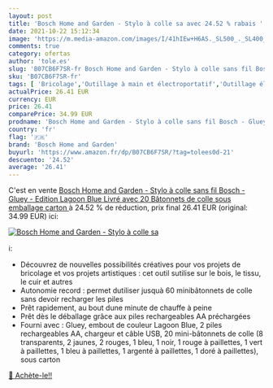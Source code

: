 ```yaml
---
layout: post
title: 'Bosch Home and Garden - Stylo à colle sa avec 24.52 % rabais '
date: 2021-10-22 15:12:34
image: 'https://m.media-amazon.com/images/I/41hIEw+H6AS._SL500_._SL400_.jpg'
comments: true
category: ofertas
author: 'tole.es'
slug: 'B07CB6F7SR-fr Bosch Home and Garden - Stylo à colle sans fil Bosch -...'
sku: 'B07CB6F7SR-fr'
tags: [ 'Bricolage','Outillage à main et électroportatif','Outillage électroportatif','Pistolets à colle électriques','bosch home and garden', ]
actualPrice: 26.41 EUR
currency: EUR
price: 26.41
comparePrice: 34.99 EUR
prodname: 'Bosch Home and Garden - Stylo à colle sans fil Bosch - Gluey - Edition Lagoon Blue  Livré avec 20 Bâtonnets de colle  sous emballage carton '
country: 'fr'
flag: '🇫🇷'
brand: 'Bosch Home and Garden'
buyurl: 'https://www.amazon.fr/dp/B07CB6F7SR/?tag=tolees0d-21'
descuento: '24.52'
average: '26.41'
---
```


C'est en vente [Bosch Home and Garden - Stylo à colle sans fil Bosch - Gluey - Edition Lagoon Blue  Livré avec 20 Bâtonnets de colle  sous emballage carton ](https://www.amazon.fr/dp/B07CB6F7SR/?tag=tolees0d-21)  à  24.52 % de réduction, prix final  26.41 EUR (original: 34.99 EUR) ici:

[![Bosch Home and Garden - Stylo à colle sa](https://m.media-amazon.com/images/I/41hIEw+H6AS._SL500_._SL400_.jpg)](https://www.amazon.fr/dp/B07CB6F7SR/?tag=tolees0d-21)

ℹ️:

- Découvrez de nouvelles possibilités créatives pour vos projets de bricolage et vos projets artistiques : cet outil sutilise sur le bois, le tissu, le cuir et autres
- Autonomie record : permet dutiliser jusquà 60 minibâtonnets de colle sans devoir recharger les piles
- Prêt rapidement, au bout dune minute de chauffe à peine
- Prêt dès le déballage grâce aux piles rechargeables AA préchargées
- Fourni avec : Gluey, embout de couleur Lagoon Blue, 2 piles rechargeables AA, chargeur et câble USB, 20 mini-bâtonnets de colle (8 transparents, 2 jaunes, 2 rouges, 1 bleu, 1 noir, 1 rouge à paillettes, 1 vert à paillettes, 1 bleu à paillettes, 1 argenté à paillettes, 1 doré à paillettes), sous carton

[🛒 Achète-le!!](https://www.amazon.fr/dp/B07CB6F7SR/?tag=tolees0d-21)
